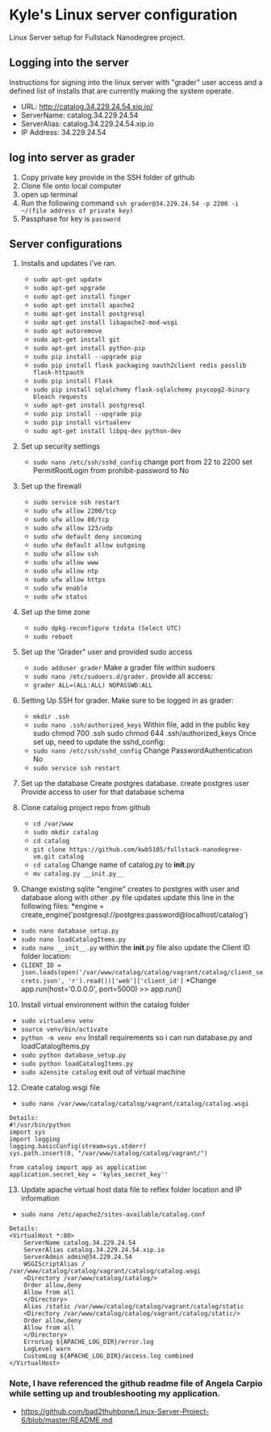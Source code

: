 # Kyle's Linux server configuration

Linux Server setup for Fullstack Nanodegree project. 

## Logging into the server
Instructions for signing into the linux server with "grader" user access and a defined list of installs that are currently making the system operate.

- URL: http://catalog.34.229.24.54.xip.io/
- ServerName: catalog.34.229.24.54
- ServerAlias: catalog.34.229.24.54.xip.io
- IP Address: 34.229.24.54

## log into server as grader
1. Copy private key provide in the SSH folder of github
2. Clone file onto local computer
3. open up terminal 
4. Run the following command
    `ssh grader@34.229.24.54 -p 2200 -i ~/(file address of private key)`
5. Passphase for key is `password`

## Server configurations

1. Installs and updates i've ran.
   - `sudo apt-get update`
   - `sudo apt-get upgrade`
   - `sudo apt-get install finger`
   - `sudo apt-get install apache2`
   - `sudo apt-get install postgresql`
   - `sudo apt-get install libapache2-mod-wsgi`
   - `sudo apt autoremove`
   - `sudo apt-get install git`
   - `sudo apt-get install python-pip`
   - `sudo pip install --upgrade pip`
   - `sudo pip install flask packaging oauth2client redis passlib flask-httpauth`
   - `sudo pip install Flask`
   - `sudo pip install sqlalchemy flask-sqlalchemy psycopg2-binary bleach requests`
   - `sudo apt-get install postgresql `
   - `sudo pip install --upgrade pip`
   - `sudo pip install virtualenv`
   - `sudo apt-get install libpq-dev python-dev`
    
2. Set up security settings
   - `sudo nano /etc/ssh/sshd_config` 
    change port from 22 to 2200
    set PermitRootLogin from prohibit-password to No


3. Set up the firewall 
   - `sudo service ssh restart`
   - `sudo ufw allow 2200/tcp`
   - `sudo ufw allow 80/tcp`
   - `sudo ufw allow 123/udp`
   - `sudo ufw default deny incoming`
   - `sudo ufw default allow outgoing`
   - `sudo ufw allow ssh`
   - `sudo ufw allow www`
   - `sudo ufw allow ntp`
   - `sudo ufw allow https`
   - `sudo ufw enable`
   - `sudo ufw status`

4. Set up the time zone
   - `sudo dpkg-reconfigure tzdata (Select UTC)`
   - `sudo reboot`

5. Set up the 'Grader" user and provided sudo access
   - `sudo adduser grader`
    Make a grader file within sudoers
   - `sudo nano /etc/sudoers.d/grader.` 
    provide all access:
   - `grader ALL=(ALL:ALL) NOPASSWD:ALL`

6. Setting Up SSH for grader.
    Make sure to be logged in as grader:
   - `mkdir .ssh`
   - `sudo nano .ssh/authorized_keys`
    Within file, add in the public key
    sudo chmod 700 .ssh
    sudo chmod 644 .ssh/authorized_keys
    Once set up, need to update the sshd_config:
   - `sudo nano /etc/ssh/sshd_config` 
    Change PasswordAuthentication No
   - `sudo service ssh restart`

7. Set up the database
    Create postgres database.
    create postgres user
    Provide access to user for that database schema

8. Clone catalog project repo from github
   - `cd /var/www`
   - `sudo mkdir catalog`
   - `cd catalog`
   - `git clone https://github.com/kwb5105/fullstack-nanodegree-vm.git catalog`
   - `cd catalog`
    Change name of catalog.py to __init__.py
   - `mv catalog.py __init.py__`

9. Change existing sqlite "engine" creates to postgres with user and database along with other .py file updates
   update this line in the following files:
   *engine = create_engine('postgresql://postgres:password@localhost/catalog')
  - `sudo nano database_setup.py`
  - `sudo nano loadCatalogItems.py`
  - `sudo nano __init__.py`
   within the __init__.py file also update the Client ID folder location:
  - `CLIENT_ID = json.loads(open('/var/www/catalog/catalog/vagrant/catalog/client_secrets.json', 'r').read())['web']['client_id']`
   *Change app.run(host='0.0.0.0', port=5000) >> app.run()


10. Install virtual environment within the catalog folder
   - `sudo virtualenv venv`
   - `source venv/bin/activate`
   - `python -m venv env`
    Install requirements so i can run database.py and loadCatalogItems.py
   - `sudo python database_setup.py`
   - `sudo python loadCatalogItems.py`
   - `sudo a2ensite catalog`
    exit out of virtual machine
    
    
12. Create catalog.wsgi file
   - `sudo nano /var/www/catalog/catalog/vagrant/catalog/catalog.wsgi`

    Details:
    #!/usr/bin/python
    import sys
    import logging
    logging.basicConfig(stream=sys.stderr)
    sys.path.insert(0, "/var/www/catalog/catalog/vagrant/")

    from catalog import app as application
    application.secret_key = 'kyles_secret_key''

13. Update apache virtual host data file to reflex folder location and IP information
   - `sudo nano /etc/apache2/sites-available/catalog.conf`
    
    Details:
    <VirtualHost *:80>
        ServerName catalog.34.229.24.54
        ServerAlias catalog.34.229.24.54.xip.io
        ServerAdmin admin@34.229.24.54
        WSGIScriptAlias / /var/www/catalog/catalog/vagrant/catalog/catalog.wsgi
        <Directory /var/www/catalog/catalog/>
        Order allow,deny
        Allow from all
        </Directory>
        Alias /static /var/www/catalog/catalog/vagrant/catalog/static
        <Directory /var/www/catalog/catalog/vagrant/catalog/static/>
        Order allow,deny
        Allow from all
        </Directory>
        ErrorLog ${APACHE_LOG_DIR}/error.log
        LogLevel warn
        CustomLog ${APACHE_LOG_DIR}/access.log combined
    </VirtualHost>


### Note, I have referenced the github readme file of Angela Carpio while setting up and troubleshooting my application. ###
- https://github.com/bad2thuhbone/Linux-Server-Project-6/blob/master/README.md 

